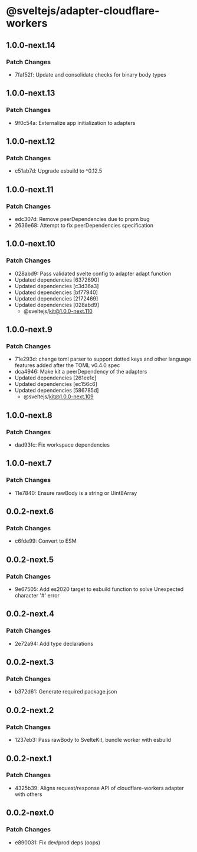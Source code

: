 # @sveltejs/adapter-cloudflare-workers

## 1.0.0-next.14

### Patch Changes

- 7faf52f: Update and consolidate checks for binary body types

## 1.0.0-next.13

### Patch Changes

- 9f0c54a: Externalize app initialization to adapters

## 1.0.0-next.12

### Patch Changes

- c51ab7d: Upgrade esbuild to ^0.12.5

## 1.0.0-next.11

### Patch Changes

- edc307d: Remove peerDependencies due to pnpm bug
- 2636e68: Attempt to fix peerDependencies specification

## 1.0.0-next.10

### Patch Changes

- 028abd9: Pass validated svelte config to adapter adapt function
- Updated dependencies [6372690]
- Updated dependencies [c3d36a3]
- Updated dependencies [bf77940]
- Updated dependencies [2172469]
- Updated dependencies [028abd9]
  - @sveltejs/kit@1.0.0-next.110

## 1.0.0-next.9

### Patch Changes

- 71e293d: change toml parser to support dotted keys and other language features added after the TOML v0.4.0 spec
- dca4946: Make kit a peerDependency of the adapters
- Updated dependencies [261ee1c]
- Updated dependencies [ec156c6]
- Updated dependencies [586785d]
  - @sveltejs/kit@1.0.0-next.109

## 1.0.0-next.8

### Patch Changes

- dad93fc: Fix workspace dependencies

## 1.0.0-next.7

### Patch Changes

- 11e7840: Ensure rawBody is a string or Uint8Array

## 0.0.2-next.6

### Patch Changes

- c6fde99: Convert to ESM

## 0.0.2-next.5

### Patch Changes

- 9e67505: Add es2020 target to esbuild function to solve Unexpected character '#' error

## 0.0.2-next.4

### Patch Changes

- 2e72a94: Add type declarations

## 0.0.2-next.3

### Patch Changes

- b372d61: Generate required package.json

## 0.0.2-next.2

### Patch Changes

- 1237eb3: Pass rawBody to SvelteKit, bundle worker with esbuild

## 0.0.2-next.1

### Patch Changes

- 4325b39: Aligns request/response API of cloudflare-workers adapter with others

## 0.0.2-next.0

### Patch Changes

- e890031: Fix dev/prod deps (oops)
